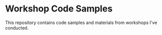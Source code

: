 # Workshop Code Samples

This repository contains code samples and materials from workshops I've conducted.


